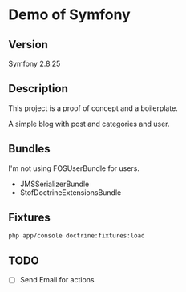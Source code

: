 Demo of Symfony
========================

## Version

Symfony 2.8.25

## Description

This project is a proof of concept and a boilerplate.

A simple blog with post and categories and user.

## Bundles

I'm not using FOSUserBundle for users.

- JMSSerializerBundle
- StofDoctrineExtensionsBundle

## Fixtures 

```
php app/console doctrine:fixtures:load
```

## TODO

- [ ] Send Email for actions
